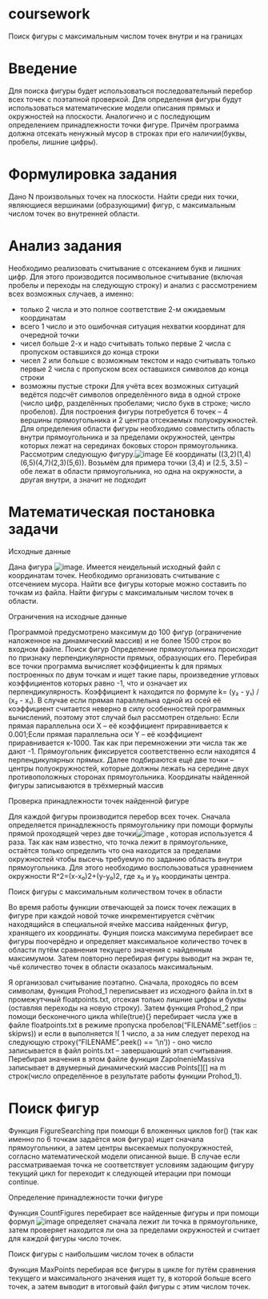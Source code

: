 # coursework
Поиск фигуры с максимальным числом точек внутри и на границах

# Введение 
Для поиска фигуры будет использоваться последовательный перебор всех
точек с поэтапной проверкой. Для определения фигуры будут использоваться
математические модели описания прямых и окружностей на плоскости.
Аналогично и с последующим определением принадлежности точки фигуре.
Причём программа должна отсекать ненужный мусор в строках при его
наличии(буквы, пробелы, лишние цифры).

# Формулировка задания 
Дано N произвольных точек на плоскости. Найти среди них точки, являющиеся
вершинами (образующими) фигур, с максимальным числом точек во
внутренней области.

# Анализ задания 
Необходимо реализовать считывание с отсеканием букв и лишних цифр. Для
этого производится посимвольное считывание (включая пробелы и переходы на
следующую строку) и анализ с рассмотрением всех возможных случаев, а
именно:
- только 2 числа и это полное соответствие 2-м ожидаемым координатам
- всего 1 число и это ошибочная ситуация нехватки координат для очередной
точки
- чисел больше 2-х и надо считывать только первые 2 числа с пропуском
оставшихся до конца строки
- чисел 2 или больше с возможным текстом и надо считывать только первые 2
числа с пропуском всех оставшихся символов до конца строки
- возможны пустые строки
Для учёта всех возможных ситуаций ведётся подсчёт символов определённого
вида в одной строке (число цифр, разделённых пробелами; число букв в строке;
число пробелов). Для построения фигуры потребуется 6 точек – 4 вершины
прямоугольника и 2 центра отсекаемых полуокружностей. Для определения
области фигуры необходимо совместить область внутри прямоугольника и за
пределами окружностей, центры которых лежат на серединах боковых сторон
прямоугольника.
Рассмотрим следующую фигуру.![image](https://github.com/Kitores/coursework/assets/103327413/352af3f0-841f-452f-bdb7-d71ec7ed3e17)
 Её координаты
((3,2)(1,4)(6,5)(4,7)(2,3)(5,6)). Возьмём для примера точки
(3,4) и (2.5, 3.5) – обе лежат в области прямоугольника, но одна на
окружности, а другая внутри, а значит не подходит

# Математическая постановка задачи
Исходные данные

Дана фигура ![image](https://github.com/Kitores/coursework/assets/103327413/39a25f06-1c0f-4d14-9986-26bae329196e).
Имеется неидельный исходный файл с
координатам точек. Необходимо организовать считывание с отсечением
мусора. Найти все фигуры которые можно составить по точкам из файла.
Найти фигуры с максимальным числом точек в области.

Ограничения на исходные данные

Программой предусмотрено максимум до 100 фигур (ограничение наложенное
на динамический массив) и не более 1500 строк во входном файле.
Поиск фигур
Определение прямоугольника происходит по признаку перпендикулярности
прямых, образующих его.
Перебирая все точки программа вычисляет коэффициенты k для прямых
построенных по двум точкам и ищет такие пары\, произведение угловых
коэффициентов которых равно -1, что и означает их перпендикулярность.
Коэффициент k находится по формуле k= (y₂ - y₁) / (x₂ - x₁). В случае если
прямая параллельна одной из осей её коэффициент считается неверно в силу
особенностей программных вычислений, поэтому этот случай был рассмотрен
отдельно: Если прямая параллельна оси X – её коэффициент приравнивается к
0.001;Если прямая параллельна оси Y – её коэффициент приравнивается к-1000.
Так как при перемножении эти числа так же дают -1. Прямоугольник
фиксируется соответственно если находятся 4 перпендикулярных прямых.
Далее подбираются ещё две точки – центры полуокружностей, которые должны
лежать на середине двух противоположных сторонах прямоугольника.
Координаты найденной фигуры записываются в трёхмерный массив

Проверка принадлежности точек найденной фигуре

Для каждой фигуры производится перебор всех точек. Сначала определяется
принадлежность прямоугольнику при помощи формулы прямой проходящей
через две точки![image](https://github.com/Kitores/coursework/assets/103327413/7ee77d85-72bf-431f-adda-52cc4923fb0c)
, которая используется 4 раза. Так как нам известно,
что точка лежит в прямоугольнике, остаётся только определить что она
находится за пределами окружностей чтобы высечь требуемую по заданию
область внутри прямоугольника. Для этого необходимо воспользоваться
уравнением окружности R^2=(x-x₀)2+(y-y₀)2, где x₀ и y₀ координаты центра.

Поиск фигуры с максимальным количеством точек в области

Во время работы функции отвечающей за поиск точек лежащих в фигуре при
каждой новой точке инкрементируется счётчик находящийся в специальной
ячейке массива найденных фигур, хранящего их координаты.
Фунция поиска максимума перебирает все фигуры поочерёдно и определяет
максимальное количество точек в области путём сравнения текущего значения
с найденным максимумом. Затем повторно перебирая фигуры выводит на экран
те, чьё количество точек в области оказалось максимальным.

Я организовал считывание поэтапно. Сначала, проходясь по всем символам,
функция Prohod_1 переписывает из исходного файла in.txt в промежутчный
floatpoints.txt, отсекая только лишние цифры и буквы (оставляя переходы на
новую строку). Затем функция Prohod_2 при помощи бесконечного цикла
while(true){} перебирает числа уже в файле floatpoints.txt в режиме пропуска
пробелов(“FILENAME”.setf(ios :: skipws)) и если в выполняется !( 1 число, а за
ним следует переход на следующую строку(“FILENAME”.peek() == ‘\n’)) - оно
число записывается в файл points.txt – завершающий этап считывания.
Перебирая значения в этом файле функция ZapolnenieMassiva записывает в
двумерный динамический массив Points[][] на m строк(число определённое в
результате работы функции Prohod_1).

# Поиск фигур

Функция FigureSearching при помощи 6 вложенных циклов for() (так как
именно по 6 точкам задаётся моя фигура) ищет сначала прямоугольники, а
затем центры высекаемых полуокружностей, согласно математической модели
описанной выше. В случае если рассматриваемая точка не соответствует
условиям задающим фигуру текущий цикл for переходит к следующей
итерации при помощи continue.

Определение принадлежности точки фигуре

Функция CountFigures перебирает все найденные фигуры и при помощи
формул ![image](https://github.com/Kitores/coursework/assets/103327413/ec873a8a-8648-46b5-8d71-ca8ac3fc183a)
определяет сначала лежит ли точка в
прямоугольнике, затем проверяет находится ли она за пределами окружностей
и считает для каждой фигуры число точек.

Поиск фигуры с наибольшим числом точек в области

Функция MaxPoints перебирая все фигуры в цикле for путём сравнения
текущего и максимального значения ищет ту, в которой больше всего точек, а
затем выводит в итоговый файл фигуры с этим числом точек.
